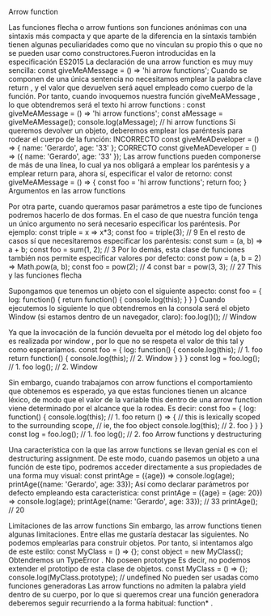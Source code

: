 Arrow function
 
Las funciones flecha o arrow funtions son funciones anónimas con una sintaxis más compacta y que aparte de la diferencia en la sintaxis también tienen algunas peculiaridades como que no vinculan su propio this o que no se pueden usar como constructores.Fueron introducidas en la especificación ES2015
 La declaración de una arrow function es muy muy sencilla:
const giveMeAMessage = () => 'hi arrow functions';
Cuando se componen de una única sentencia no necesitamos emplear la palabra clave return , y el valor que devuelven será aquel empleado como cuerpo de la función.
Por tanto, cuando invoquemos nuestra función giveMeAMessage , lo que obtendremos será el texto hi arrow functions :
const giveMeAMessage = () => 'hi arrow functions'; const aMessage = giveMeAMessage(); console.log(aMessage); // hi arrow functions
Si queremos devolver un objeto, deberemos emplear los paréntesis para rodear el cuerpo de la función:
INCORRECTO const giveMeADeveloper = () => { name: 'Gerardo', age: '33' };
CORRECTO  const giveMeADeveloper = () => ({ name: 'Gerardo', age: '33' });
Las arrow functions pueden componerse de más de una línea, lo cual ya nos obligará a emplear los paréntesis y a emplear return para, ahora sí, especificar el valor de retorno:
const giveMeAMessage = () => { const foo = 'hi arrow functions'; return foo; }
Argumentos en las arrow functions 

Por otra parte, cuando queramos pasar parámetros a este tipo de funciones podremos hacerlo de dos formas. En el caso de que nuestra función tenga un único argumento no será necesario especificar los paréntesis. Por ejemplo: 
const triple = x => x*3; const foo = triple(3); // 9
 En el resto de casos sí que necesitaremos especificar los paréntesis: 
const sum = (a, b) => a + b; const foo = sum(1, 2); // 3 
Por lo demás, esta clase de funciones también nos permite especificar valores por defecto: 
const pow = (a, b = 2) => Math.pow(a, b); const foo = pow(2); // 4 const bar = pow(3, 3); // 27
This y las funciones flecha

Supongamos que tenemos un objeto con el siguiente aspecto:
const foo = { log: function() { return function() { console.log(this); } } } 
Cuando ejecutemos lo siguiente lo que obtendremos en la consola será el objeto Window (si estamos dentro de un navegador, claro):
foo.log()(); // Window

Ya que la invocación de la función devuelta por el método log del objeto foo es realizada por window , por lo que no se respeta el valor de this tal y como esperaríamos.
const foo = {
  log: function() { 
    console.log(this); // 1. foo
    return function() {
      console.log(this); // 2. Window
    }
  }
}
const log = foo.log(); // 1. foo
log(); // 2. Window

Sin embargo, cuando trabajamos con arrow functions el comportamiento que obtenemos es esperado, ya que estas funciones tienen un alcance léxico, de modo que el valor de la variable this dentro de una arrow function viene determinado por el alcance que la rodea. Es decir:
 const foo = { log: function() { console.log(this); // 1. foo return () => { 
// this is lexically scoped to the surrounding scope,
 // ie, the foo object 
console.log(this); 
// 2. foo } } } const log = foo.log();
 // 1. foo log(); // 2. foo
Arrow functions y destructuring

Una característica con la que las arrow functions se llevan genial es con el destructuring assignment. 
De este modo, cuando pasemos un objeto a una función de este tipo, podremos acceder directamente a sus propiedades de una forma muy visual: 
const printAge = ({age}) => console.log(age); printAge({name: 'Gerardo', age: 33});
 Así como declarar parámetros por defecto empleando esta característica: 
const printAge = ({age} = {age: 20}) => console.log(age); printAge({name: 'Gerardo', age: 33}); // 33 printAge(); // 20

Limitaciones de las arrow functions
Sin embargo, las arrow functions tienen algunas limitaciones. Entre ellas me gustaría destacar las siguientes.
No podemos emplearlas para construir objetos.
Por tanto, si intentamos algo de este estilo: 
const MyClass = () => {}; const object = new MyClass(); 
Obtendremos un TypeError .
No poseen prototype 
Es decir, no podemos extender el prototipo de esta clase de objetos. 
const MyClass = () => {}; console.log(MyClass.prototype); // undefined
No pueden ser usadas como funciones generadoras 
Las arrow functions no admiten la palabra yield dentro de su cuerpo, por lo que si queremos crear una función generadora deberemos seguir recurriendo a la forma habitual: 
function* .
